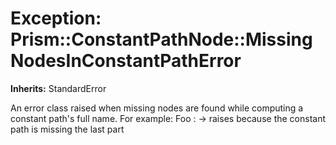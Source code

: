 # Exception: Prism::ConstantPathNode::MissingNodesInConstantPathError
**Inherits:** StandardError
    

An error class raised when missing nodes are found while computing a constant
path's full name. For example:
Foo
:   -> raises because the constant path is missing the last part




